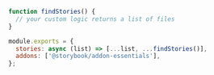 ```js filename=".storybook/main.js" renderer="common" language="js"
function findStories() {
  // your custom logic returns a list of files
}

module.exports = {
  stories: async (list) => [...list, ...findStories()],
  addons: ['@storybook/addon-essentials'],
};
```
